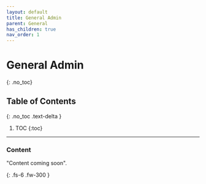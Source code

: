 ```yaml
---
layout: default
title: General Admin
parent: General
has_children: true
nav_order: 1
---
```


# General Admin
{: .no_toc}

## Table of Contents
{: .no_toc .text-delta }

1. TOC
{:toc}
---

### Content
"Content coming soon".

{: .fs-6 .fw-300 }
